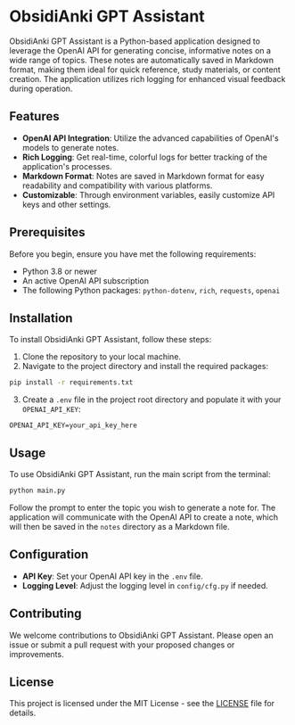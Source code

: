 # ObsidiAnki GPT Assistant

ObsidiAnki GPT Assistant is a Python-based application designed to leverage the OpenAI API for generating concise, informative notes on a wide range of topics. These notes are automatically saved in Markdown format, making them ideal for quick reference, study materials, or content creation. The application utilizes rich logging for enhanced visual feedback during operation.

## Features

- **OpenAI API Integration**: Utilize the advanced capabilities of OpenAI's models to generate notes.
- **Rich Logging**: Get real-time, colorful logs for better tracking of the application's processes.
- **Markdown Format**: Notes are saved in Markdown format for easy readability and compatibility with various platforms.
- **Customizable**: Through environment variables, easily customize API keys and other settings.

## Prerequisites

Before you begin, ensure you have met the following requirements:

- Python 3.8 or newer
- An active OpenAI API subscription
- The following Python packages: `python-dotenv`, `rich`, `requests`, `openai`

## Installation

To install ObsidiAnki GPT Assistant, follow these steps:

1. Clone the repository to your local machine.
2. Navigate to the project directory and install the required packages:

```bash
pip install -r requirements.txt
```

3. Create a `.env` file in the project root directory and populate it with your `OPENAI_API_KEY`:

```plaintext
OPENAI_API_KEY=your_api_key_here
```

## Usage

To use ObsidiAnki GPT Assistant, run the main script from the terminal:

```bash
python main.py
```

Follow the prompt to enter the topic you wish to generate a note for. The application will communicate with the OpenAI API to create a note, which will then be saved in the `notes` directory as a Markdown file.

## Configuration

- **API Key**: Set your OpenAI API key in the `.env` file.
- **Logging Level**: Adjust the logging level in `config/cfg.py` if needed.

## Contributing

We welcome contributions to ObsidiAnki GPT Assistant. Please open an issue or submit a pull request with your proposed changes or improvements.

## License

This project is licensed under the MIT License - see the [LICENSE](LICENSE) file for details.